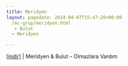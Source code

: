 ```yaml
---
title: Meridyen
layout: pagedate: 2014-04-07T15:47:26+00:00
  /mc-grup/meridyen.html
   - Bulut
  - Meridyen

---
```

<a href="https://cloud.mail.ru/public/9cef02e79c63/Bulut%20%26%20Meridyen%20-%20Olmazlara%20Vard%C4%B1m" target="_blank">[indir]</a> | Meridyen & Bulut &#8211; Olmazlara Vardım